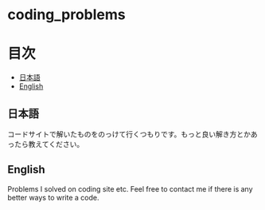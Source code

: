 # coding_problems

# 目次

<!-- @import "[TOC]" {cmd="toc" depthFrom=2 depthTo=6 orderedList=false} -->
<!-- code_chunk_output -->

- [日本語](#日本語)
- [English](#english)

<!-- /code_chunk_output -->

## 日本語

コードサイトで解いたものをのっけて行くつもりです。もっと良い解き方とかあったら教えてください。


## English

Problems I solved on coding site etc. Feel free to contact me if there is any better ways to write a code.

